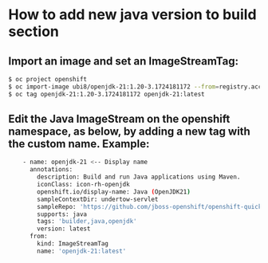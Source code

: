 # How to add new java version to build section

## Import an image and set an ImageStreamTag:
```bash
$ oc project openshift
$ oc import-image ubi8/openjdk-21:1.20-3.1724181172 --from=registry.access.redhat.com/ubi8/openjdk-21:1.20-3.1724181172 --confirm
$ oc tag openjdk-21:1.20-3.1724181172 openjdk-21:latest
```

## Edit the Java ImageStream on the openshift namespace, as below, by adding a new tag with the custom name. Example:
```bash
    - name: openjdk-21 <-- Display name
      annotations:
        description: Build and run Java applications using Maven.
        iconClass: icon-rh-openjdk
        openshift.io/display-name: Java (OpenJDK21)
        sampleContextDir: undertow-servlet
        sampleRepo: 'https://github.com/jboss-openshift/openshift-quickstarts' <---- Index Repo
        supports: java
        tags: 'builder,java,openjdk'
        version: latest
      from:
        kind: ImageStreamTag
        name: 'openjdk-21:latest'
```

